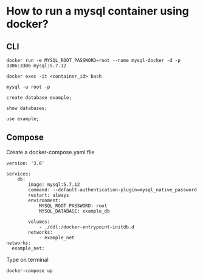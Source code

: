 # How to run a mysql container using docker?

## CLI
```
docker run -e MYSQL_ROOT_PASSWORD=root --name mysql-docker -d -p 3306:3306 mysql:5.7.12
```

```
docker exec -it <container_id> bash
```

```
mysql -u root -p
```

```
create database example;
```

```
show databases;
```

```
use example;
```

## Compose
Create a docker-compose.yaml file
```
version: '3.6'

services: 
    db:
        image: mysql:5.7.12
        command: --default-authentication-plugin=mysql_native_password
        restart: always
        environment: 
            MYSQL_ROOT_PASSWORD: root
            MYSQL_DATABASE: example_db
    
        volumes: 
            - ./ddl:/docker-entrypoint-initdb.d
        networks:
            - example_net    
networks:
  example_net:
```

Type on terminal
```
docker-compose up
```
